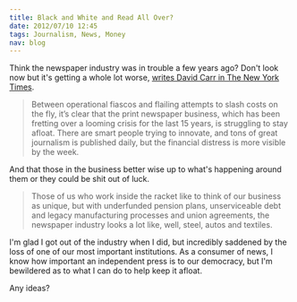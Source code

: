 ```yaml
--- 
title: Black and White and Read All Over?
date: 2012/07/10 12:45
tags: Journalism, News, Money
nav: blog
---
```


Think the newspaper industry was in trouble a few years ago? Don't look now but it's getting a whole lot worse, [writes David Carr in The New York Times](http://www.nytimes.com/2012/07/09/business/media/newspapers-are-running-out-of-time-to-adapt-to-digital-future.html?_r=2&pagewanted=all).

> Between operational fiascos and flailing attempts to slash costs on the fly, it’s clear that the print newspaper business, which has been fretting over a looming crisis for the last 15 years, is struggling to stay afloat. There are smart people trying to innovate, and tons of great journalism is published daily, but the financial distress is more visible by the week.

And that those in the business better wise up to what's happening around them or they could be shit out of luck.

> Those of us who work inside the racket like to think of our business as unique, but with underfunded pension plans, unserviceable debt and legacy manufacturing processes and union agreements, the newspaper industry looks a lot like, well, steel, autos and textiles.

I'm glad I got out of the industry when I did, but incredibly saddened by the loss of one of our most important institutions. As a consumer of news, I know how important an independent press is to our democracy, but I'm bewildered as to what I can do to help keep it afloat.

Any ideas?